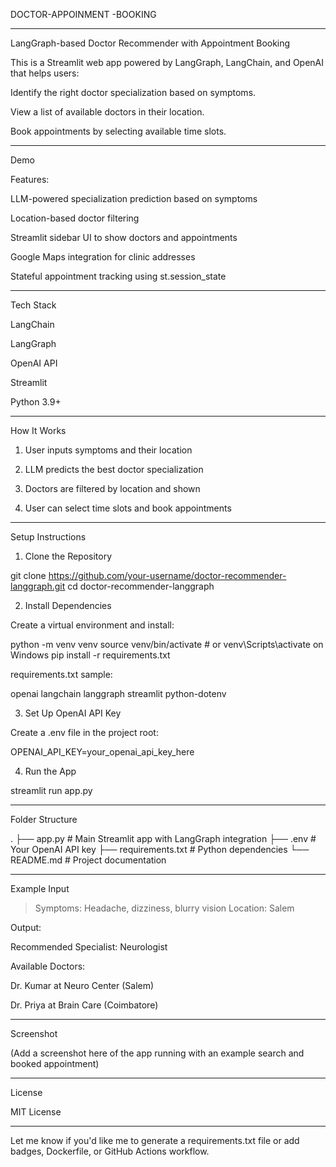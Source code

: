 DOCTOR-APPOINMENT -BOOKING

---

LangGraph-based Doctor Recommender with Appointment Booking

This is a Streamlit web app powered by LangGraph, LangChain, and OpenAI that helps users:

Identify the right doctor specialization based on symptoms.

View a list of available doctors in their location.

Book appointments by selecting available time slots.



---

Demo

Features:

LLM-powered specialization prediction based on symptoms

Location-based doctor filtering

Streamlit sidebar UI to show doctors and appointments

Google Maps integration for clinic addresses

Stateful appointment tracking using st.session_state



---

Tech Stack

LangChain

LangGraph

OpenAI API

Streamlit

Python 3.9+



---

How It Works

1. User inputs symptoms and their location


2. LLM predicts the best doctor specialization


3. Doctors are filtered by location and shown


4. User can select time slots and book appointments




---

Setup Instructions

1. Clone the Repository

git clone https://github.com/your-username/doctor-recommender-langgraph.git
cd doctor-recommender-langgraph

2. Install Dependencies

Create a virtual environment and install:

python -m venv venv
source venv/bin/activate   # or venv\Scripts\activate on Windows
pip install -r requirements.txt

requirements.txt sample:

openai
langchain
langgraph
streamlit
python-dotenv

3. Set Up OpenAI API Key

Create a .env file in the project root:

OPENAI_API_KEY=your_openai_api_key_here

4. Run the App

streamlit run app.py


---

Folder Structure

.
├── app.py             # Main Streamlit app with LangGraph integration
├── .env               # Your OpenAI API key
├── requirements.txt   # Python dependencies
└── README.md          # Project documentation


---

Example Input

> Symptoms: Headache, dizziness, blurry vision
Location: Salem



Output:

Recommended Specialist: Neurologist

Available Doctors:

Dr. Kumar at Neuro Center (Salem)

Dr. Priya at Brain Care (Coimbatore)




---

Screenshot

(Add a screenshot here of the app running with an example search and booked appointment)


---

License

MIT License


---

Let me know if you'd like me to generate a requirements.txt file or add badges, Dockerfile, or GitHub Actions workflow.
